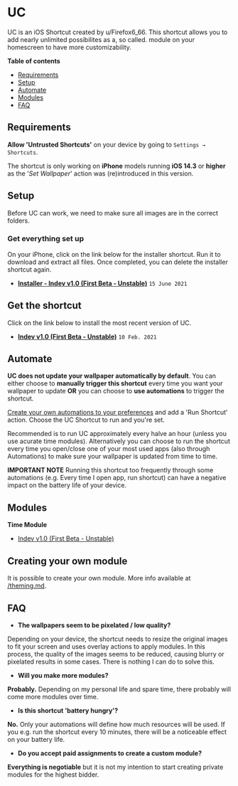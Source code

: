 # UC

UC is an iOS Shortcut created by u/Firefox6_66. This shortcut allows you to add nearly unlimited possibilites as a, so called. module on your homescreen to have more customizability. 

**Table of contents**
* [Requirements](#requirements)
* [Setup](#setup)
* [Automate](#automate)
* [Modules](#modules)
* [FAQ](#faq)

## Requirements

**Allow 'Untrusted Shortcuts'** on your device by going to `Settings → Shortcuts`.

The shortcut is only working on **iPhone** models running **iOS 14.3** or **higher** as the '*Set Wallpaper*' action was (re)introduced in this version.

## Setup

Before UC can work, we need to make sure all images are in the correct folders.

### Get everything set up ###
On your iPhone, click on the link below for the installer shortcut. Run it to download and extract all files. Once completed, you can delete the installer shortcut again.
* **[Installer - Indev v1.0 (First Beta - Unstable)](https://www.icloud.com/shortcuts/b23f6125c9934679a0ac171b04d9ca09)** `15 June 2021`

## Get the shortcut
Click on the link below to install the most recent version of UC.
* **[Indev v1.0 (First Beta - Unstable)](https://www.icloud.com/shortcuts/0d73847a5cf242769f2ad112c031a9a5)** `10 Feb. 2021`

## Automate

**UC does not update your wallpaper automatically by default**. You can either choose to **manually trigger this shortcut** every time you want your wallpaper to update **OR** you can choose to **use automations** to trigger the shortcut.

[Create your own automations to your preferences](https://support.apple.com/guide/shortcuts/create-a-new-personal-automation-apdfbdbd7123/ios) and add a 'Run Shortcut' action. Choose the UC Shortcut to run and you're set.

Recommended is to run UC approximately every halve an hour (unless you use acurate time modules). Alternatively you can choose to run the shortcut every time you open/close one of your most used apps (also through Automations) to make sure your wallpaper is updated from time to time. 

**IMPORTANT NOTE** 
Running this shortcut too frequently through some automations (e.g. Every time I open app, run shortcut) can have a negative impact on the battery life of your device. 

## Modules

**Time Module**
- [Indev v1.0 (First Beta - Unstable)](https://www.icloud.com/shortcuts/1f272ebb56e34961b57d50517237186f)

## Creating your own module
It is possible to create your own module. More info available at [/theming.md](../main/theming.md).

## FAQ

- **The wallpapers seem to be pixelated / low quality?**

Depending on your device, the shortcut needs to resize the original images to fit your screen and uses overlay actions to apply modules. In this process, the quality of the images seems to be reduced, causing blurry or pixelated results in some cases. There is nothing I can do to solve this.

- **Will you make more modules?**

**Probably.** Depending on my personal life and spare time, there probably will come more modules over time.

- **Is this shortcut 'battery hungry'?**

**No.** Only your automations will define how much resources will be used. If you e.g. run the shortcut every 10 minutes, there will be a noticeable effect on your battery life. 

- **Do you accept paid assignments to create a custom module?**

**Everything is negotiable** but it is not my intention to start creating private modules for the highest bidder. 
